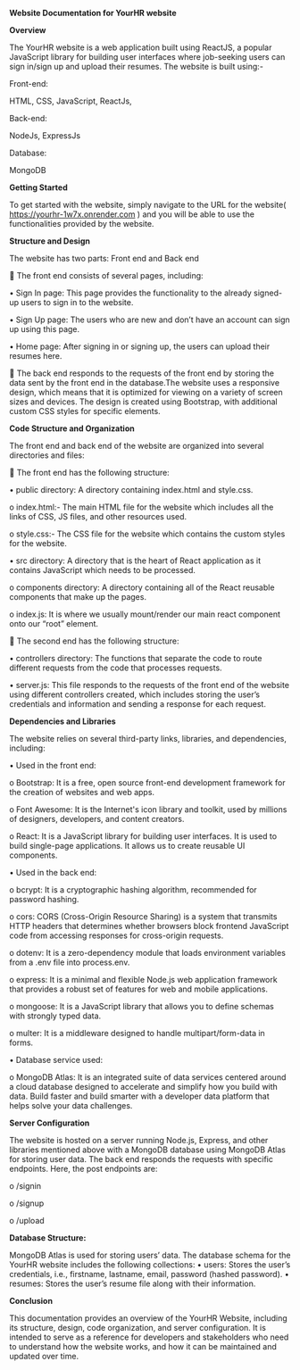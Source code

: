 **Website Documentation for YourHR website**


**Overview**

The YourHR website is a web application built using ReactJS, a popular JavaScript library for building user interfaces where job-seeking users can sign in/sign up and upload their resumes. The website is built using:-

Front-end:

HTML, CSS, JavaScript, ReactJs, 

Back-end:

NodeJs, ExpressJs

Database:

MongoDB


**Getting Started**

To get started with the website, simply navigate to the URL for the website( https://yourhr-1w7x.onrender.com ) and you will be able to use the functionalities provided by the website.

**Structure and Design**

The website has two parts: Front end and Back end

	The front end consists of several pages, including:

•	Sign In page: This page provides the functionality to the already signed-up users to sign in to the website.

•	Sign Up page: The users who are new and don’t have an account can sign up using this page.

•	Home page: After signing in or signing up, the users can upload their resumes here.

	The back end responds to the requests of the front end by storing the data sent by the front end in the database.The website uses a responsive design, which means that it is optimized for viewing on a variety of screen sizes and devices. The design is created using Bootstrap, with additional custom CSS styles for specific elements.

**Code Structure and Organization**

The front end and back end of the website are organized into several directories and files:

	The front end has the following structure:
 
•	public directory: A directory containing index.html and style.css.

o	index.html:- The main HTML file for the website which includes all the links of CSS, JS files, and other resources used.

o	style.css:- The CSS file for the website which contains the custom styles for the website.

•	src directory: A directory that is the heart of React application as it contains JavaScript which needs to be processed.

o	components directory: A directory containing all of the React reusable components that make up the pages.

o	index.js: It is where we usually mount/render our main react component onto our “root” element.

	The second end has the following structure:

•	controllers directory: The functions that separate the code to route different requests from the code that processes requests.

•	server.js: This file responds to the requests of the front end of the website using different controllers created, which includes storing the user’s credentials and information and sending a response for each request.

**Dependencies and Libraries**

The website relies on several third-party links, libraries, and dependencies, including:

•	Used in the front end:

  o	Bootstrap: It is a free, open source front-end development framework for the creation of websites and web apps.

  o	Font Awesome: It is the Internet's icon library and toolkit, used by millions of designers, developers, and content creators.

  o	React: It is a JavaScript library for building user interfaces. It is used to build single-page applications. It allows us to create reusable UI components.


•	Used in the back end:

o	bcrypt: It is a cryptographic hashing algorithm, recommended for password hashing.

o	cors: CORS (Cross-Origin Resource Sharing) is a system that transmits HTTP headers that determines whether browsers block frontend JavaScript code from accessing responses for cross-origin requests.

o	dotenv: It is a zero-dependency module that loads environment variables from a .env file into process.env.

o	express: It is a minimal and flexible Node.js web application framework that provides a robust set of features for web and mobile applications.

o	mongoose: It is a JavaScript library that allows you to define schemas with strongly typed data.

o	multer: It is a middleware designed to handle multipart/form-data in forms.


•	Database service used:

o	MongoDB Atlas: It is an integrated suite of data services centered around a cloud database designed to accelerate and simplify how you build with data. Build faster and build smarter with a developer data platform that helps solve your data challenges. 


**Server Configuration**

The website is hosted on a server running Node.js, Express, and other libraries mentioned above with a MongoDB database using MongoDB Atlas for storing user data. The back end responds the requests with specific endpoints. Here, the post endpoints are:

o	/signin

o	/signup

o	/upload

**Database Structure:**

MongoDB Atlas is used for storing users’ data. The database schema for the YourHR website includes the following collections:
•	users: Stores the user’s credentials, i.e., firstname, lastname, email, password (hashed password).
•	resumes: Stores the user’s resume file along with their information.


**Conclusion**

This documentation provides an overview of the YourHR Website, including its structure, design, code organization, and server configuration. It is intended to serve as a reference for developers and stakeholders who need to understand how the website works, and how it can be maintained and updated over time.

